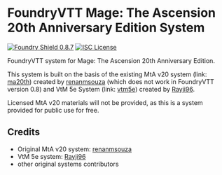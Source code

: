 # FoundryVTT Mage: The Ascension 20th Anniversary Edition System

[![Foundry Shield 0.8.7]][Foundry URL]
[![ISC License]][ISC URL]

FoundryVTT system for Mage: The Ascension 20th Anniversary Edition.

This system is built on the basis of the existing MtA v20 system (link: [ma20th]) created by [renanmsouza] (which does
not work in FoundryVTT version 0.8) and VtM 5e System (link: [vtm5e]) created by [Rayji96].

Licensed MtA v20 materials will not be provided, as this is a system provided for public use for free.

## Credits

* Original MtA v20 system: [renanmsouza]
* VtM 5e system: [Rayji96]
* other original systems contributors

[Foundry Shield 0.8.7]: https://img.shields.io/badge/Foundry-0.8.7-accent
[Foundry URL]: https://foundryvtt.com

[ISC License]: https://img.shields.io/badge/License-ISC-blue.svg
[ISC URL]: https://opensource.org/licenses/ISC

[ma20th]: https://github.com/renanmsouza/ma20th-foundry-vtt
[renanmsouza]: https://github.com/renanmsouza

[vtm5e]: https://github.com/Rayji96/foundry-V5
[Rayji96]: https://github.com/Rayji
